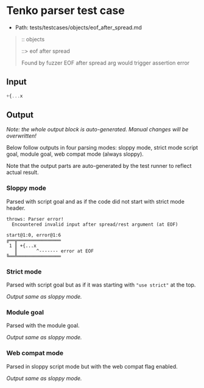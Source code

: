 # Tenko parser test case

- Path: tests/testcases/objects/eof_after_spread.md

> :: objects
>
> ::> eof after spread
>
> Found by fuzzer
EOF after spread arg would trigger assertion error


## Input

`````js
+{...x
`````

## Output

_Note: the whole output block is auto-generated. Manual changes will be overwritten!_

Below follow outputs in four parsing modes: sloppy mode, strict mode script goal, module goal, web compat mode (always sloppy).

Note that the output parts are auto-generated by the test runner to reflect actual result.

### Sloppy mode

Parsed with script goal and as if the code did not start with strict mode header.

`````
throws: Parser error!
  Encountered invalid input after spread/rest argument (at EOF)

start@1:0, error@1:6
╔══╦════════════════
 1 ║ +{...x
   ║       ^------- error at EOF
╚══╩════════════════

`````

### Strict mode

Parsed with script goal but as if it was starting with `"use strict"` at the top.

_Output same as sloppy mode._

### Module goal

Parsed with the module goal.

_Output same as sloppy mode._

### Web compat mode

Parsed in sloppy script mode but with the web compat flag enabled.

_Output same as sloppy mode._
